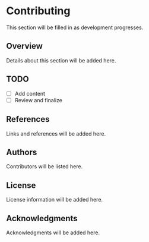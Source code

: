 # Contributing
<!-- Placeholder for documentation content -->
This section will be filled in as development progresses.

## Overview
Details about this section will be added here.

## TODO
- [ ] Add content
- [ ] Review and finalize

## References
Links and references will be added here.

## Authors
Contributors will be listed here.

## License
License information will be added here.

## Acknowledgments
Acknowledgments will be added here.


